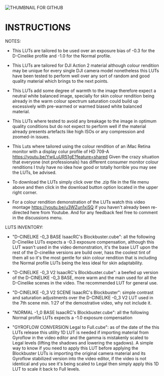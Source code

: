 ![THUMBNAIL FOR GITHUB](https://github.com/IRCGraphic/D-CINELIKE-AND-NORMAL-BLOCKBUSTER-LUT/assets/113941057/e6f190df-de00-4c56-9cd2-f3cd11eee20f)
# INSTRUCTIONS
NOTES: 
- This LUTs are tailored to be used over an exposure bias of -0.3 for the D-Cinelike profile and -1.0 for the Normal profile.

- This LUTs are tailored for DJI Action 2 material although colour rendition may be unique for every single DJI camera model nonetheless this LUTs have been tested to perform well over any sort of random and good quality material which brings to the next points.

- This LUTs add some degree of warmth to the image therefore expect a neutral white balanced image, specially for skin colour rendition being already in the warm colour spectrum saturation could build up excessively with pre-warmed or warmed biased white balanced material.

- This LUTs where tested to avoid any breakage to the image in optimum quality conditions but do not expect to perform well if the material already presents artefacts like high ISOs or any compression and zoomed-in issues.

- This Luts where tailored using the colour rendition of an iMac Retina monitor with a display colur profile of HD 709-A https://youtu.be/YwjLuUR51gE?feature=shared Given the crazy situation that everyone (not professionals) has different consumer monitor colour renditions I truly have no idea how good or totally horrible you may see the LUTs, be advised.

- To download the LUTs simply click over the .zip file in the file menu above and then click in the download button option located in the upper right corner.

- For a colour rendition demonstration of the LUTs watch this video montage https://youtu.be/u3WZun1xiSQ if you haven't already been re-directed here from Youtube. And for any feedback feel free to comment in the discussions menu.

LUTS INVENTORY:
- "D-CINELIKE -0_3 BASE IsaacRC's Blockbuster.cube": all the following D-Cinelike LUTs expects a -0.3 exposure compensation, although this LUT wasn't used in the video demonstration, it's the base LUT upon the rest of the D-cinelike versions are build over, hass the coolest tint of them all so it's the most gentle for skin colour rendition that is including the Normal profile LUTs being the less ideal for skin adaptability.

- "D-CINELIKE -0_3 V2 IsaacRC's Blockbuster.cube": a beefed up version of the D-CINELIKE -0_3 BASE, more warm and the main used for all the D-Cinelike scenes in the video. The recommended LUT for general use.

- "D-CINELIKE -0_3 V2 SCENE IsaacRC's Blockbuster": simple contrast and saturation adjustments over the D-CINELIKE -0_3 V2 LUT used in the 7th scene min. 1:27 of the demostrative video, why not include it.

- "NORMAL -1_0 BASE IsaacRC's Blockbuster.cube": all the following Normal profile LUTs expects a -1.0 exposure compensation

- "GYROFLOW CONVERSION Legal to Full.cube": as of the date of the this LUTs release this utility 1D LUT is needed if importing material from Gyroflow in the video editor and the gamma is mistakenly scaled to Legal levels (lifting the shadows and lowering the sgadows). A simple way to know if you need to apply this LUT before applying the Blockbuster LUTs is importing the original camera material and its Gyroflow stabilized version into the video editor, if the video is not identical and you see it's being scaled to Legal then simply apply this 1D LUT to scale it back to Full levels.
